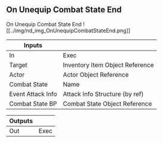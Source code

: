 ## On Unequip Combat State End
On Unequip Combat State End
![[../img/nd_img_OnUnequipCombatStateEnd.png]]

|Inputs||
|--|--|
| In | Exec |
| Target | Inventory Item Object Reference |
| Actor | Actor Object Reference |
| Combat State | Name |
| Event Attack Info | Attack Info Structure (by ref) |
| Combat State BP | Combat State Object Reference |

|Outputs||
|--|--|
| Out | Exec |
